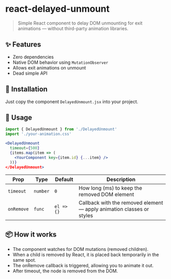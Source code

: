 # react-delayed-unmount

> Simple React component to delay DOM unmounting for exit animations — without third-party animation libraries.

## ✨ Features

- Zero dependencies
- Native DOM behavior using `MutationObserver`
- Allows exit animations on unmount
- Dead simple API

## 🚀 Installation

Just copy the component `DelayedUnmount.jsx` into your project.  

## 🧠 Usage

```jsx
import { DelayedUnmount } from './DelayedUnmount'
import './your-animation.css'

<DelayedUnmount
  timeout={500}
  {items.map(item => (
    <YourComponent key={item.id} {...item} />
  ))}
</DelayedUnmount>
```

| Prop       | Type     | Default    | Description                                                           |
| ---------- | -------- | ---------- | --------------------------------------------------------------------- |
| `timeout`  | `number` | `0`        | How long (ms) to keep the removed DOM element                         |
| `onRemove` | `func`   | `el => {}` | Callback with the removed element — apply animation classes or styles |

## 📦 How it works

- The component watches for DOM mutations (removed children).
- When a child is removed by React, it is placed back temporarily in the same spot.
- The onRemove callback is triggered, allowing you to animate it out.
- After timeout, the node is removed from the DOM.
